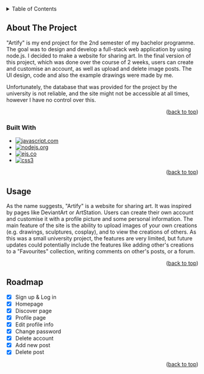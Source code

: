 <a name="readme-top"></a>

<!-- TABLE OF CONTENTS -->
<details>
  <summary>Table of Contents</summary>
  <ol>
    <li>
      <a href="#about-the-project">About The Project</a>
      <ul>
        <li><a href="#built-with">Built With</a></li>
      </ul>
    </li>
    <li><a href="#usage">Usage</a></li>
    <li><a href="#roadmap">Roadmap</a></li>
  </ol>
</details>

<!-- ABOUT THE PROJECT -->

## About The Project

"Artify" is my end project for the 2nd semester of my bachelor programme. The goal was to design and develop a full-stack web application by using node.js. I decided to make a website for sharing art. In the final version of this project, which was done over the course of 2 weeks, users can create and customise an account, as well as upload and delete image posts. The UI design, code and also the example drawings were made by me.

Unfortunately, the database that was provided for the project by the university is not reliable, and the site might not be accessible at all times, however I have no control over this.

<p align="right">(<a href="#readme-top">back to top</a>)</p>

### Built With

- [![javascript.com]][javascript-url]
- [![nodejs.org]][nodejs-url]
- [![ejs.co]][ejs-url]
- [![css3]][css3-url]

<p align="right">(<a href="#readme-top">back to top</a>)</p>

<!-- USAGE EXAMPLES -->

## Usage

As the name suggests, "Artify" is a website for sharing art. It was inspired by pages like DeviantArt or ArtStation. Users can create their own account and customise it with a profile picture and some personal information. The main feature of the site is the ability to upload images of your own creations (e.g. drawings, sculptures, cosplay), and to view the creations of others. As this was a small university project, the features are very limited, but future updates could potentially include the features like adding other's creations to a "Favourites" collection, writing comments on other's posts, or a forum.

<p align="right">(<a href="#readme-top">back to top</a>)</p>

<!-- ROADMAP -->

## Roadmap

- [x] Sign up & Log in
- [x] Homepage
- [x] Discover page
- [x] Profile page
- [x] Edit profile info
- [x] Change password
- [x] Delete account
- [x] Add new post
- [x] Delete post

<p align="right">(<a href="#readme-top">back to top</a>)</p>

<!-- MARKDOWN LINKS & IMAGES -->
<!-- https://www.markdownguide.org/basic-syntax/#reference-style-links -->

[javascript.com]: https://img.shields.io/badge/JavaScript-f7df1e?logo=javascript&logoColor=black&style=for-the-badge
[javascript-url]: https://www.javascript.com
[nodejs.org]: https://img.shields.io/badge/Node.js-43853D?style=for-the-badge&logo=node.js&logoColor=white
[nodejs-url]: https://nodejs.org/en
[ejs.co]: https://img.shields.io/badge/EJS-b4ca65?style=for-the-badge&logo=ejs&logoColor=323330
[ejs-url]: https://ejs.co
[css3]: https://img.shields.io/badge/CSS3-1572B6?style=for-the-badge&logo=css3&logoColor=white
[css3-url]: https://developer.mozilla.org/en-US/docs/Web/CSS
